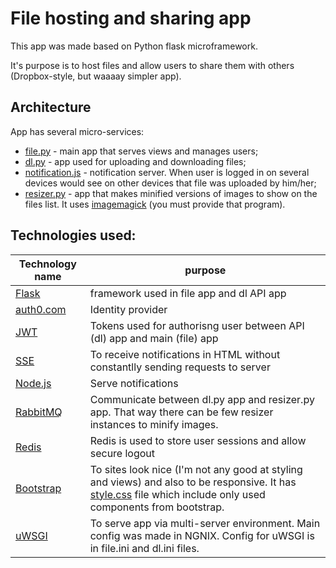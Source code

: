 # File hosting and sharing app
This app was made based on Python flask microframework.

It's purpose is to host files and allow users to share them with others (Dropbox-style, but waaaay simpler app).

## Architecture
App has several micro-services:
* [file.py](https://github.com/michalchecinski/file-app/blob/master/file.py) - main app that serves views and manages users;
* [dl.py](https://github.com/michalchecinski/file-app/blob/master/dl.py) - app used for uploading and downloading files;
* [notification.js](https://github.com/michalchecinski/file-app/blob/master/notification.js) - notification server. When user is logged in on several devices would see on other devices that file was uploaded by him/her;
* [resizer.py](https://github.com/michalchecinski/file-app/blob/master/resizer.py) - app that makes minified versions of images to show on the files list. It uses [imagemagick](https://www.imagemagick.org/) (you must provide that program).

## Technologies used:
| Technology name | purpose |
|------|-------|
| [Flask](http://flask.pocoo.org/) | framework used in file app and dl API app |
| [auth0.com](https://auth0.com) | Identity provider |
| [JWT](https://jwt.io/) | Tokens used for authorisng user between API (dl) app and main (file) app |
| [SSE](https://www.w3schools.com/html/html5_serversentevents.asp) | To receive notifications in HTML without constantlly sending requests to server |
| [Node.js](https://nodejs.org/en/) | Serve notifications |
| [RabbitMQ](https://www.rabbitmq.com/) | Communicate between dl.py app and resizer.py app. That way there can be few resizer instances to minify images. |
| [Redis](https://redis.io/) | Redis is used to store user sessions and allow secure logout |
| [Bootstrap](https://getbootstrap.com/) | To sites look nice (I'm not any good at styling and views) and also to be responsive. It has [style.css](https://github.com/michalchecinski/file-app/blob/master/static/style.css) file which include only used components from bootstrap. |
| [uWSGI](https://uwsgi-docs.readthedocs.io/en/latest/) | To serve app via multi-server environment. Main config was made in NGNIX. Config for uWSGI is in file.ini and dl.ini files. |
